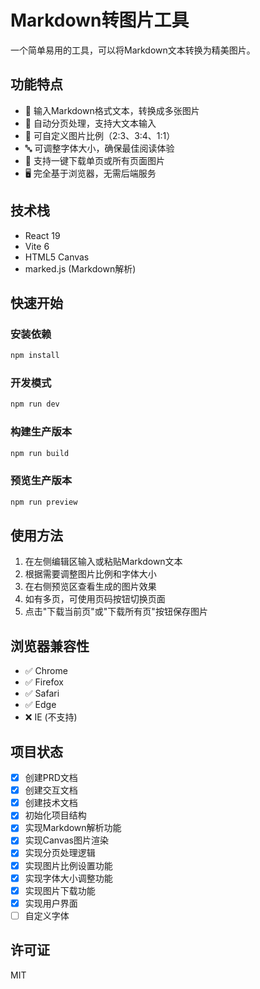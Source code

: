 # Markdown转图片工具

一个简单易用的工具，可以将Markdown文本转换为精美图片。

## 功能特点

- 📝 输入Markdown格式文本，转换成多张图片
- 📄 自动分页处理，支持大文本输入
- 📏 可自定义图片比例（2:3、3:4、1:1）
- 🔤 可调整字体大小，确保最佳阅读体验
- 💾 支持一键下载单页或所有页面图片
- 🖥️ 完全基于浏览器，无需后端服务

## 技术栈

- React 19
- Vite 6
- HTML5 Canvas
- marked.js (Markdown解析)

## 快速开始

### 安装依赖

```bash
npm install
```

### 开发模式

```bash
npm run dev
```

### 构建生产版本

```bash
npm run build
```

### 预览生产版本

```bash
npm run preview
```

## 使用方法

1. 在左侧编辑区输入或粘贴Markdown文本
2. 根据需要调整图片比例和字体大小
3. 在右侧预览区查看生成的图片效果
4. 如有多页，可使用页码按钮切换页面
5. 点击"下载当前页"或"下载所有页"按钮保存图片

## 浏览器兼容性

- ✅ Chrome
- ✅ Firefox
- ✅ Safari
- ✅ Edge
- ❌ IE (不支持)

## 项目状态

- [x] 创建PRD文档
- [x] 创建交互文档
- [x] 创建技术文档
- [x] 初始化项目结构
- [x] 实现Markdown解析功能
- [x] 实现Canvas图片渲染
- [x] 实现分页处理逻辑
- [x] 实现图片比例设置功能
- [x] 实现字体大小调整功能
- [x] 实现图片下载功能
- [x] 实现用户界面
- [ ] 自定义字体

## 许可证

MIT